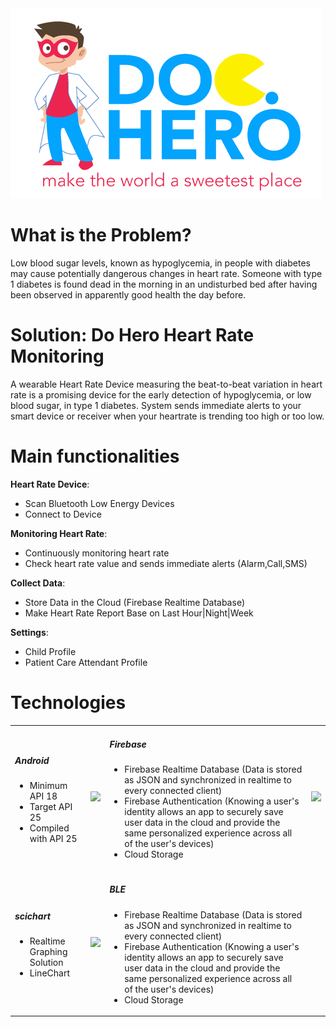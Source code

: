 <img src="logo.png" >


# What is the Problem?
Low blood sugar levels, known as hypoglycemia, in people with diabetes may cause potentially dangerous changes in heart rate. Someone with type 1 diabetes is found dead in the morning in an undisturbed bed after having been observed in apparently good health the day before.

# Solution: Do Hero Heart Rate Monitoring
A wearable Heart Rate Device measuring the beat-to-beat variation in heart rate is a promising device for the early detection of hypoglycemia, or low blood sugar, in type 1 diabetes. System sends immediate alerts to your smart device or receiver when your heartrate is trending too high or too low.

# Main functionalities
<b>Heart Rate Device</b>:
<ul>
<li>Scan Bluetooth Low Energy Devices</li>
<li>Connect to Device</li>
</ul>

<b>Monitoring Heart Rate</b>:
<ul>
<li>Continuously monitoring heart rate</li>
<li>Check heart rate value and sends immediate alerts (Alarm,Call,SMS)</li>
</ul>

<b>Collect Data</b>:
<ul>
<li>Store Data in the Cloud (Firebase Realtime Database)</li>
<li>Make Heart Rate Report Base on Last Hour|Night|Week</li>
</ul>

<b>Settings</b>:
<ul>
<li>Child Profile</li>
<li>Patient Care Attendant Profile</li>
</ul>

# Technologies
<table>
<tr>
<td><h5>Android</h5>
<ul>
<li>Minimum API 18</li>
<li>Target API 25</li>
<li>Compiled with API 25</li>
</ul></td>
<td><img src="https://4.bp.blogspot.com/-brgnjo5GUa0/WLhXuAwnQII/AAAAAAAAD88/oxL3WK0wiU8zRVDAKyt1sUo37VZLo3BrQCLcB/s1600/Android%2BLogo.png" width="200"/>
</td>
<td>
<h5>Firebase</h5>
<ul>
<li>Firebase Realtime Database (Data is stored as JSON and synchronized in realtime to every connected client) </li>
<li>Firebase Authentication (Knowing a user's identity allows an app to securely save user data in the cloud and provide the same personalized experience across all of the user's devices)</li>
<li>Cloud Storage</li>
</ul>
<td><img src="https://www.joshmorony.com/wp-content/uploads/2016/11/firebase.png" width="300"/></td>
</tr>
<tr>
<td><h5>scichart</h5>
<ul>
<li>
Realtime Graphing Solution</li>
<li>LineChart</li>
</ul></td>
<td><img src="https://raw.github.com/PhilJay/MPChart/master/design/other/bottom.png" width="400"/>
</td>
<td>
<h5>BLE</h5>
<ul>
<li>Firebase Realtime Database (Data is stored as JSON and synchronized in realtime to every connected client) </li>
<li>Firebase Authentication (Knowing a user's identity allows an app to securely save user data in the cloud and provide the same personalized experience across all of the user's devices)</li>
<li>Cloud Storage</li>
</ul>
<td><img src="" width="300"/></td>
</tr>
</table>
